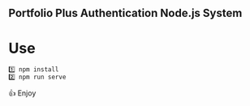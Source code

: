 ## Portfolio Plus Authentication Node.js System

# Use
```bash
1️⃣ npm install
2️⃣ npm run serve
```

👍 Enjoy
